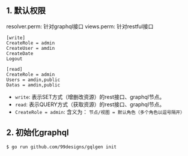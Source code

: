 ## 1. 默认权限

resolver.perm: 针对graphql接口
views.perm: 针对restful接口

```vim
[write]
CreateRole = admin
CreateUser = amdin
CreateDate
Logout

[read]
CreateRole = admin
Users = amdin,public
Datas = amdin,public
```

- `write`: 表示SET方式（增删改资源）的rest接口、graphql节点。
- `read`: 表示QUERY方式（获取资源）的rest接口、graphql节点。
- `CreateRole = admin`: 含义为： `节点/视图 = 默认角色（多个角色以逗号隔开）`

## 2. 初始化graphql
```shell
$ go run github.com/99designs/gqlgen init
```